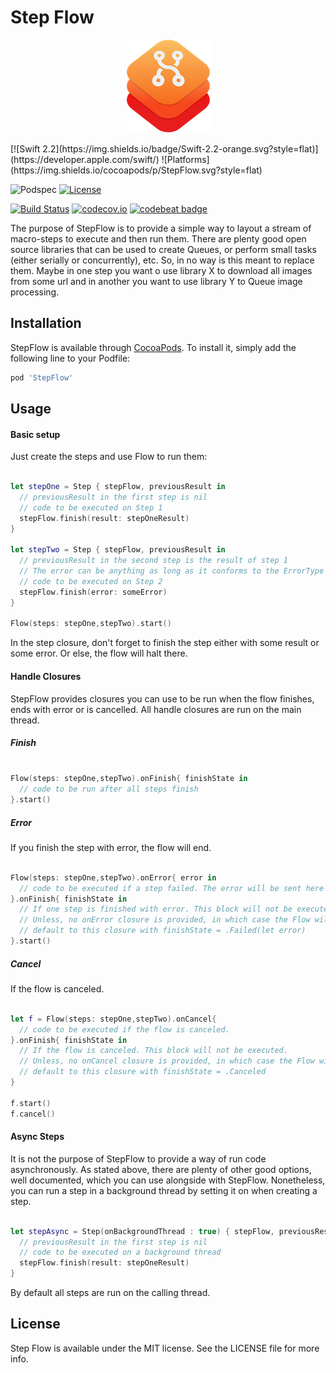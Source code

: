 # Step Flow
<p align="center"><img src="icon.png" alt="StepFlow Logo"></p>
[![Swift 2.2](https://img.shields.io/badge/Swift-2.2-orange.svg?style=flat)](https://developer.apple.com/swift/)
![Platforms](https://img.shields.io/cocoapods/p/StepFlow.svg?style=flat)

![Podspec](https://img.shields.io/cocoapods/v/StepFlow.svg)
[![License](https://img.shields.io/cocoapods/l/StepFlow.svg)](https://github.com/Swiftification/StepFlow/master/LICENSE)

[![Build Status](https://travis-ci.org/Swiftification/StepFlow.svg?branch=master)](https://travis-ci.org/JARMourato/StepFlow)
[![codecov.io](https://codecov.io/github/Swiftification/StepFlow/coverage.svg?branch=master)](https://codecov.io/github/Swiftification/StepFlow?branch=master)
[![codebeat badge](https://codebeat.co/badges/b1709704-b1b6-40fa-a38f-0962f72aa264)](https://codebeat.co/projects/github-com-jarmourato-stepflow)

The purpose of StepFlow is to provide a simple way to layout a stream of macro-steps to execute and then run them. There are plenty good open source libraries that can be used to create Queues, or perform small tasks (either serially or concurrently), etc. So, in no way is this meant to replace them. Maybe in one step you want o use library X to download all images from some url and in another you want to use library Y to Queue image processing.

## Installation

StepFlow is available through [CocoaPods](http://cocoapods.org). To install
it, simply add the following line to your Podfile:

```ruby
pod 'StepFlow'
```

## Usage

#### Basic setup

Just create the steps and use Flow to run them:

```swift

let stepOne = Step { stepFlow, previousResult in
  // previousResult in the first step is nil
  // code to be executed on Step 1
  stepFlow.finish(result: stepOneResult)
}

let stepTwo = Step { stepFlow, previousResult in
  // previousResult in the second step is the result of step 1
  // The error can be anything as long as it conforms to the ErrorType protocol
  // code to be executed on Step 2
  stepFlow.finish(error: someError)
}

Flow(steps: stepOne,stepTwo).start()

```
In the step closure, don't forget to finish the step either with some result or some error. Or else, the flow will halt there. 

#### Handle Closures

StepFlow provides closures you can use to be run when the flow finishes, ends with error or is cancelled. All handle closures are run on the main thread. 

##### Finish 

```swift

Flow(steps: stepOne,stepTwo).onFinish{ finishState in
  // code to be run after all steps finish
}.start()

```

##### Error
If you finish the step with error, the flow will end. 

```swift

Flow(steps: stepOne,stepTwo).onError{ error in
  // code to be executed if a step failed. The error will be sent here
}.onFinish{ finishState in
  // If one step is finished with error. This block will not be executed.
  // Unless, no onError closure is provided, in which case the Flow will 
  // default to this closure with finishState = .Failed(let error)
}.start()

```

##### Cancel

If the flow is canceled. 

```swift

let f = Flow(steps: stepOne,stepTwo).onCancel{ 
  // code to be executed if the flow is canceled.
}.onFinish{ finishState in
  // If the flow is canceled. This block will not be executed.
  // Unless, no onCancel closure is provided, in which case the Flow will 
  // default to this closure with finishState = .Canceled
}

f.start()
f.cancel()

```

#### Async Steps

It is not the purpose of StepFlow to provide a way of run code asynchronously. As stated above, there are plenty of other good options, well documented, which you can use alongside with StepFlow. Nonetheless, you can run a step in a background thread by setting it on when creating a step.

```swift

let stepAsync = Step(onBackgroundThread : true) { stepFlow, previousResult in
  // previousResult in the first step is nil
  // code to be executed on a background thread
  stepFlow.finish(result: stepOneResult)
}

```

By default all steps are run on the calling thread. 

## License

Step Flow is available under the MIT license. See the LICENSE file for more info.
